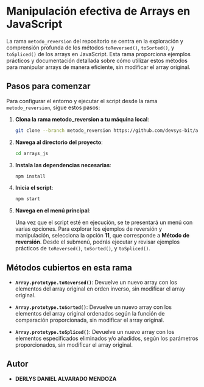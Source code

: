 # Manipulación efectiva de Arrays en JavaScript

La rama `metodo_reversion` del repositorio se centra en la exploración y comprensión profunda de los métodos `toReversed()`, `toSorted()`, y `toSpliced()` de los arrays en JavaScript. Esta rama proporciona ejemplos prácticos y documentación detallada sobre cómo utilizar estos métodos para manipular arrays de manera eficiente, sin modificar el array original.

## Pasos para comenzar

Para configurar el entorno y ejecutar el script desde la rama `metodo_reversion`, sigue estos pasos:

1. **Clona la rama metodo_reversion a tu máquina local**:

   ```bash
   git clone --branch metodo_reversion https://github.com/devsys-bit/arrays_js.git
   ```

2. **Navega al directorio del proyecto**:

   ```bash
   cd arrays_js
   ```

3. **Instala las dependencias necesarias**:

   ```bash
   npm install
   ```

4. **Inicia el script**:

   ```bash
   npm start
   ```

5. **Navega en el menú principal**:

   Una vez que el script esté en ejecución, se te presentará un menú con varias opciones. Para explorar los ejemplos de reversión y manipulación, selecciona la opción **11**, que corresponde a **Método de reversión**. Desde el submenú, podrás ejecutar y revisar ejemplos prácticos de `toReversed()`, `toSorted()`, y `toSpliced()`.

## Métodos cubiertos en esta rama

- **`Array.prototype.toReversed()`**: Devuelve un nuevo array con los elementos del array original en orden inverso, sin modificar el array original.

- **`Array.prototype.toSorted()`**: Devuelve un nuevo array con los elementos del array original ordenados según la función de comparación proporcionada, sin modificar el array original.

- **`Array.prototype.toSpliced()`**: Devuelve un nuevo array con los elementos especificados eliminados y/o añadidos, según los parámetros proporcionados, sin modificar el array original.

## Autor

- **DERLYS DANIEL ALVARADO MENDOZA**